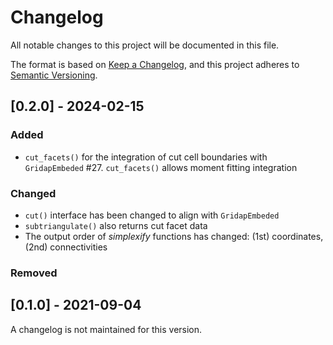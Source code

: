 # Changelog

All notable changes to this project will be documented in this file.

The format is based on [Keep a Changelog](https://keepachangelog.com/en/1.1.0/),
and this project adheres to [Semantic Versioning](https://semver.org/spec/v2.0.0.html).


## [0.2.0] - 2024-02-15

### Added

- `cut_facets()` for the integration of cut cell boundaries with `GridapEmbeded` #27. `cut_facets()` allows moment fitting integration

### Changed

- `cut()` interface has been changed to align with `GridapEmbeded`
- `subtriangulate()` also returns cut facet data
- The output order of _simplexify_ functions has changed: (1st) coordinates, (2nd) connectivities

### Removed


## [0.1.0] - 2021-09-04

A changelog is not maintained for this version.



